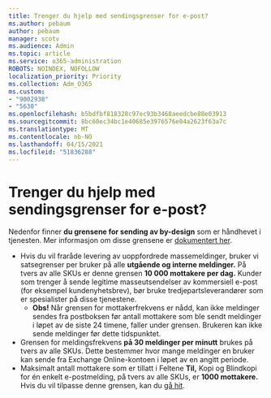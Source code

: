 ```yaml
---
title: Trenger du hjelp med sendingsgrenser for e-post?
ms.author: pebaum
author: pebaum
manager: scotv
ms.audience: Admin
ms.topic: article
ms.service: o365-administration
ROBOTS: NOINDEX, NOFOLLOW
localization_priority: Priority
ms.collection: Adm_O365
ms.custom:
- "9002938"
- "5630"
ms.openlocfilehash: b5bdfbf818328c97ec93b3468aeedcbe88e03913
ms.sourcegitcommit: 8bc60ec34bc1e40685e3976576e04a2623f63a7c
ms.translationtype: MT
ms.contentlocale: nb-NO
ms.lasthandoff: 04/15/2021
ms.locfileid: "51836288"
---
```

# <a name="need-help-with-email-sending-limits"></a>Trenger du hjelp med sendingsgrenser for e-post?

Nedenfor finner **du grensene for sending av by-design** som er håndhevet i tjenesten. Mer informasjon om disse grensene er [dokumentert her](https://docs.microsoft.com/office365/servicedescriptions/exchange-online-service-description/exchange-online-limits#receiving-and-sending-limits).

- Hvis du vil fraråde levering av uoppfordrede massemeldinger, bruker vi satsegrenser per bruker på alle **utgående og interne meldinger.** På tvers av alle SKUs er denne grensen **10 000 mottakere per dag.**  Kunder som trenger å sende legitime masseutsendelser av kommersiell e-post (for eksempel kundenyhetsbrev), bør bruke tredjepartsleverandører som er spesialister på disse tjenestene.
    - **Obs!** Når grensen for mottakerfrekvens er nådd, kan ikke meldinger sendes fra postboksen før antall mottakere som ble sendt meldinger i løpet av de siste 24 timene, faller under grensen. Brukeren kan ikke sende meldinger før dette tidspunktet.
- Grensen for meldingsfrekvens **på 30 meldinger per minutt** brukes på tvers av alle SKUs. Dette bestemmer hvor mange meldinger en bruker kan sende fra Exchange Online-kontoen i løpet av en angitt periode.
- Maksimalt antall mottakere som er tillatt i Feltene **Til,** Kopi og Blindkopi for én enkelt e-postmelding, på tvers av alle SKUs, er **1000 mottakere.** Hvis du vil tilpasse denne grensen, kan du [gå hit](https://techcommunity.microsoft.com/t5/exchange-team-blog/customizable-recipient-limits-in-office-365/ba-p/1183228).
